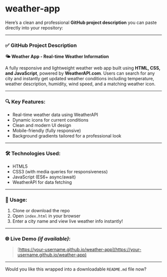 # weather-app
Here’s a clean and professional **GitHub project description** you can paste directly into your repository:

---

### ✅ **GitHub Project Description**

**🌤️ Weather App - Real-time Weather Information**

A fully responsive and lightweight weather web app built using **HTML, CSS, and JavaScript**, powered by **WeatherAPI.com**. Users can search for any city and instantly get updated weather conditions including temperature, weather description, humidity, wind speed, and a matching weather icon.

---

### 🔍 **Key Features:**

* Real-time weather data using WeatherAPI
* Dynamic icons for current conditions
* Clean and modern UI design
* Mobile-friendly (fully responsive)
* Background gradients tailored for a professional look

---

### 🛠️ **Technologies Used:**

* HTML5
* CSS3 (with media queries for responsiveness)
* JavaScript (ES6+ async/await)
* WeatherAPI for data fetching

---

### 📂 **Usage:**

1. Clone or download the repo
2. Open `index.html` in your browser
3. Enter a city name and view live weather info instantly!

---

### 🌐 **Live Demo** *(if available)*:

> [https://your-username.github.io/weather-app](https://your-username.github.io/weather-app)

---

Would you like this wrapped into a downloadable `README.md` file now?
